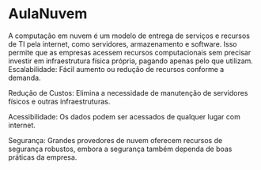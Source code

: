 # AulaNuvem

A computação em nuvem é um modelo de entrega de serviços e recursos de TI pela internet, como servidores, armazenamento e software. Isso permite que as empresas acessem recursos computacionais sem precisar investir em infraestrutura física própria, pagando apenas pelo que utilizam.
Escalabilidade: Fácil aumento ou redução de recursos conforme a demanda.

Redução de Custos: Elimina a necessidade de manutenção de servidores físicos e outras infraestruturas.

Acessibilidade: Os dados podem ser acessados de qualquer lugar com internet.

Segurança: Grandes provedores de nuvem oferecem recursos de segurança robustos, embora a segurança também dependa de boas práticas da empresa.
